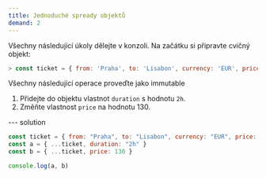 ```yaml
---
title: Jednoduché spready objektů
demand: 2
---
```


Všechny následující úkoly dělejte v konzoli. Na začátku si připravte cvičný objekt:

```js
> const ticket = { from: 'Praha', to: 'Lisabon', currency: 'EUR', price: 115 }
```

Všechny následující operace proveďte jako immutable

1. Přidejte do objektu vlastnot `duration` s hodnotu `2h`.
1. Změňte vlastnost `price` na hodnotu 130.

--- solution
```js
const ticket = { from: "Praha", to: "Lisabon", currency: "EUR", price: 115 };
const a = { ...ticket, duration: "2h" }
const b = { ...ticket, price: 130 }

console.log(a, b)
```
